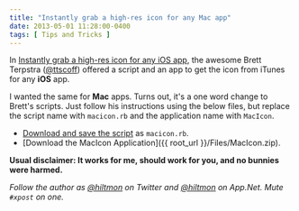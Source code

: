 ```yaml
---
title: "Instantly grab a high-res icon for any Mac app"
date: 2013-05-01 11:28:00-0400
tags: [ Tips and Tricks ]
---
```


In [Instantly grab a high-res icon for any iOS app](http://brettterpstra.com/2013/04/28/instantly-grab-a-high-res-icon-for-any-ios-app/), the awesome Brett Terpstra ([@ttscoff](http://twitter.com/ttscoff)) offered a script and an app to get the icon from iTunes for any **iOS** app.

I wanted the same for **Mac** apps. Turns out, it's a one word change to Brett's scripts. Just follow his instructions using the below files, but replace the script name with `macicon.rb` and the application name with `MacIcon`.

* [Download and save the script](https://gist.github.com/hiltmon/5496034) as `macicon.rb`.
* [Download the MacIcon Application]({{ root_url }}/Files/MacIcon.zip).

**Usual disclaimer: It works for me, should work for you, and no bunnies were harmed.**

*Follow the author as [@hiltmon](https://twitter.com/hiltmon) on Twitter and [@hiltmon](http://alpha.app.net/hiltmon) on App.Net. Mute `#xpost` on one.*

